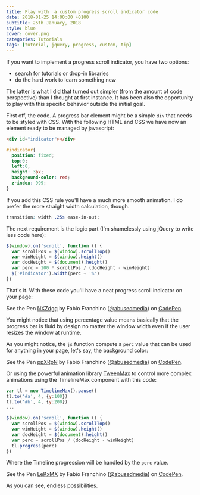 ```yaml
---
title: Play with  a custom progress scroll indicator code
date: 2018-01-25 14:00:00 +0100
subtitle: 25th January, 2018
style: blue
cover: cover.png
categories: Tutorials
tags: [tutorial, jquery, progress, custom, tip]
---
```


If you want to implement a progress scroll indicator, you have two options: 

- search for tutorials or drop-in libraries
- do the hard work to learn something new

The latter is what I did that turned out simpler (from the amount of code perspective) than I thought at first instance. It has been also the opportunity to play with this specific behavior outside the initial goal.

First off, the code. A progress bar element might be a simple `div` that needs to be styled with CSS. With the following HTML and CSS we have now an element ready to be managed by javascript:

```html
<div id="indicator"></div>
```

```css
#indicator{
  position: fixed;
  top:0;
  left:0;
  height: 3px;
  background-color: red;
  z-index: 999;
}
```

If you add this CSS rule you'll have a much more smooth animation. I do prefer the more straight width calculation, though.

```css
transition: width .25s ease-in-out;
```

The next requirement is the logic part (I'm shamelessly using jQuery to write less code here):

```javascript
$(window).on('scroll', function () {
  var scrollPos = $(window).scrollTop()
  var winHeight = $(window).height()
  var docHeight = $(document).height()
  var perc = 100 * scrollPos / (docHeight - winHeight)
  $('#indicator').width(perc + '%')
})
```

That's it. With these code you'll have a neat progress scroll indicator on your page:

<p data-height="300" data-theme-id="light" data-slug-hash="NXZdgq" data-default-tab="result" data-user="abusedmedia" data-embed-version="2" data-pen-title="NXZdgq" class="codepen">See the Pen <a href="https://codepen.io/abusedmedia/pen/NXZdgq/">NXZdgq</a> by Fabio Franchino (<a href="https://codepen.io/abusedmedia">@abusedmedia</a>) on <a href="https://codepen.io">CodePen</a>.</p>

You might notice that using percentage value means basically that the progress bar is fluid by design no matter the window width even if the user resizes the window at runtime. 

As you might notice, the `js` function compute a `perc` value that can be used for anything in your page, let's say, the background color:

<p data-height="300" data-theme-id="light" data-slug-hash="ppXRpN" data-default-tab="result" data-user="abusedmedia" data-embed-version="2" data-pen-title="ppXRpN" class="codepen">See the Pen <a href="https://codepen.io/abusedmedia/pen/ppXRpN/">ppXRpN</a> by Fabio Franchino (<a href="https://codepen.io/abusedmedia">@abusedmedia</a>) on <a href="https://codepen.io">CodePen</a>.</p>

Or using the powerful animation library [TweenMax](https://greensock.com) to control more complex animations using the TimelineMax component with this code:

```javascript
var tl = new TimelineMax().pause()
tl.to('#a', 4, {y:100})
tl.to('#b', 4, {y:200})
...

$(window).on('scroll', function () {
  var scrollPos = $(window).scrollTop()
  var winHeight = $(window).height()
  var docHeight = $(document).height()
  var perc = scrollPos / (docHeight - winHeight)
  tl.progress(perc)
})
```

Where the Timeline progression will be handled by the `perc` value.

<p data-height="400" data-theme-id="light" data-slug-hash="LeKxMX" data-default-tab="result" data-user="abusedmedia" data-embed-version="2" data-pen-title="LeKxMX" class="codepen">See the Pen <a href="https://codepen.io/abusedmedia/pen/LeKxMX/">LeKxMX</a> by Fabio Franchino (<a href="https://codepen.io/abusedmedia">@abusedmedia</a>) on <a href="https://codepen.io">CodePen</a>.</p>

As you can see, endless possibilities.

